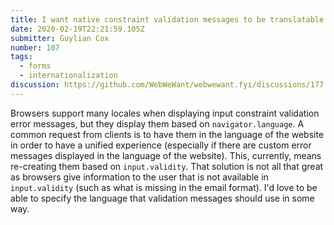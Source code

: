```yaml
---
title: I want native constraint validation messages to be translatable
date: 2020-02-19T22:21:59.105Z
submitter: Guylian Cox
number: 107
tags:
  - forms
  - internationalization
discussion: https://github.com/WebWeWant/webwewant.fyi/discussions/177
---
```

Browsers support many locales when displaying input constraint validation error messages, but they display them based on `navigator.language`. A common request from clients is to have them in the language of the website in order to have a unified experience (especially if there are custom error messages displayed in the language of the website).
 This, currently, means re-creating them based on `input.validity`. That solution is not all that great as browsers give information to the user that is not available in `input.validity` (such as what is missing in the email format).
 I'd love to be able to specify the language that validation messages should use in some way.
